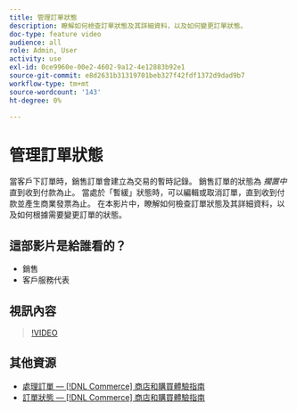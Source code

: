 ```yaml
---
title: 管理訂單狀態
description: 瞭解如何檢查訂單狀態及其詳細資料，以及如何變更訂單狀態。
doc-type: feature video
audience: all
role: Admin, User
activity: use
exl-id: 0ce9960e-00e2-4602-9a12-4e12883b92e1
source-git-commit: e8d2631b31319701beb327f42fdf1372d9dad9b7
workflow-type: tm+mt
source-wordcount: '143'
ht-degree: 0%

---
```


# 管理訂單狀態

當客戶下訂單時，銷售訂單會建立為交易的暫時記錄。 銷售訂單的狀態為 _擱置中_ 直到收到付款為止。 當處於「暫緩」狀態時，可以編輯或取消訂單，直到收到付款並產生商業發票為止。 在本影片中，瞭解如何檢查訂單狀態及其詳細資料，以及如何根據需要變更訂單的狀態。

## 這部影片是給誰看的？

- 銷售
- 客戶服務代表

## 視訊內容

>[!VIDEO](https://video.tv.adobe.com/v/343935?quality=12&learn=on)

## 其他資源

- [處理訂單 —  [!DNL Commerce] 商店和購買體驗指南](https://experienceleague.adobe.com/docs/commerce-admin/stores-sales/order-management/orders/order-processing.html#process-an-order)
- [訂單狀態 —  [!DNL Commerce] 商店和購買體驗指南](https://experienceleague.adobe.com/docs/commerce-admin/stores-sales/order-management/orders/order-status.html)
